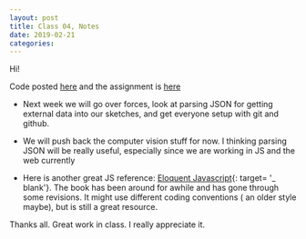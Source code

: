 ```yaml
---
layout: post
title: Class 04, Notes
date: 2019-02-21
categories:
---
```


Hi!

Code posted [here](https://github.com/ajbajb/ARTTECH3135-spring2019) and the assignment is [here](https://ajbajb.github.io/ARTTECH3135-spring2019/assignments/04a.html)

- Next week we will go over forces, look at parsing JSON for getting external data into our sketches, and get everyone setup with git and github.
- We will push back the computer vision stuff for now. I thinking parsing JSON will be really useful, especially since we are working in JS and the web currently

- Here is another great JS reference: [Eloquent Javascript](https://eloquentjavascript.net/){: target= '_ blank'}. The book has been around for awhile and has gone through some revisions.  It might use different coding conventions ( an older style maybe), but is still a great resource.

Thanks all.  Great work in class. I really appreciate it.
